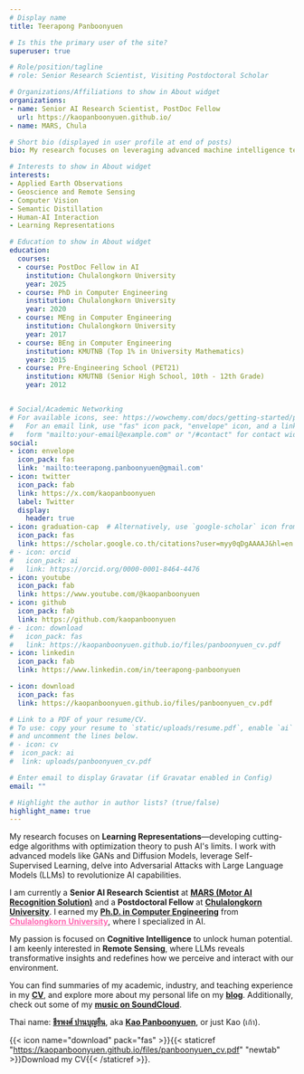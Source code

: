 ```yaml
---
# Display name
title: Teerapong Panboonyuen

# Is this the primary user of the site?
superuser: true

# Role/position/tagline
# role: Senior Research Scientist, Visiting Postdoctoral Scholar

# Organizations/Affiliations to show in About widget
organizations: 
- name: Senior AI Research Scientist, PostDoc Fellow
  url: https://kaopanboonyuen.github.io/
- name: MARS, Chula

# Short bio (displayed in user profile at end of posts)
bio: My research focuses on leveraging advanced machine intelligence techniques, specifically computer vision, to enhance semantic understanding, learning representations, visual recognition, and geospatial data interpretation.

# Interests to show in About widget
interests:
- Applied Earth Observations
- Geoscience and Remote Sensing
- Computer Vision
- Semantic Distillation
- Human-AI Interaction
- Learning Representations

# Education to show in About widget
education:
  courses:
  - course: PostDoc Fellow in AI
    institution: Chulalongkorn University
    year: 2025
  - course: PhD in Computer Engineering
    institution: Chulalongkorn University
    year: 2020
  - course: MEng in Computer Engineering
    institution: Chulalongkorn University
    year: 2017
  - course: BEng in Computer Engineering
    institution: KMUTNB (Top 1% in University Mathematics)
    year: 2015
  - course: Pre-Engineering School (PET21)
    institution: KMUTNB (Senior High School, 10th - 12th Grade)
    year: 2012


# Social/Academic Networking
# For available icons, see: https://wowchemy.com/docs/getting-started/page-builder/#icons
#   For an email link, use "fas" icon pack, "envelope" icon, and a link in the
#   form "mailto:your-email@example.com" or "/#contact" for contact widget.
social:
- icon: envelope
  icon_pack: fas
  link: 'mailto:teerapong.panboonyuen@gmail.com'
- icon: twitter
  icon_pack: fab
  link: https://x.com/kaopanboonyuen
  label: Twitter
  display:
    header: true
- icon: graduation-cap  # Alternatively, use `google-scholar` icon from `ai` icon pack
  icon_pack: fas
  link: https://scholar.google.co.th/citations?user=myy0qDgAAAAJ&hl=en
# - icon: orcid
#   icon_pack: ai
#   link: https://orcid.org/0000-0001-8464-4476
- icon: youtube
  icon_pack: fab
  link: https://www.youtube.com/@kaopanboonyuen
- icon: github
  icon_pack: fab
  link: https://github.com/kaopanboonyuen
# - icon: download
#   icon_pack: fas
#   link: https://kaopanboonyuen.github.io/files/panboonyuen_cv.pdf
- icon: linkedin
  icon_pack: fab
  link: https://www.linkedin.com/in/teerapong-panboonyuen

- icon: download
  icon_pack: fas
  link: https://kaopanboonyuen.github.io/files/panboonyuen_cv.pdf

# Link to a PDF of your resume/CV.
# To use: copy your resume to `static/uploads/resume.pdf`, enable `ai` icons in `params.toml`, 
# and uncomment the lines below.
# - icon: cv
#  icon_pack: ai
#  link: uploads/panboonyuen_cv.pdf

# Enter email to display Gravatar (if Gravatar enabled in Config)
email: ""

# Highlight the author in author lists? (true/false)
highlight_name: true
---
```

My research focuses on **Learning Representations**—developing cutting-edge algorithms with optimization theory to push AI's limits. I work with advanced models like GANs and Diffusion Models, leverage Self-Supervised Learning, delve into Adversarial Attacks with Large Language Models (LLMs) to revolutionize AI capabilities.

I am currently a **Senior AI Research Scientist** at [**MARS (Motor AI Recognition Solution)**](https://www.marssolution.io/) and a **Postdoctoral Fellow** at [**Chulalongkorn University**](https://www.chula.ac.th/en/). I earned my [**Ph.D. in Computer Engineering**](https://www.cp.eng.chula.ac.th/en/prospective/graduate/phd-computerengineering/) from  <a href="https://www.chula.ac.th/en/" style="color:#FF69B4;" target="_blank">**Chulalongkorn University**</a>, where I specialized in AI.

My passion is focused on **Cognitive Intelligence** to unlock human potential. I am keenly interested in **Remote Sensing**, where LLMs reveals transformative insights and redefines how we perceive and interact with our environment.

You can find summaries of my academic, industry, and teaching experience in my [**CV**](https://kaopanboonyuen.github.io/files/panboonyuen_cv.pdf), and explore more about my personal life on my [**blog**](https://kaopanboonyuen.wordpress.com/). Additionally, check out some of my [**music on SoundCloud**](https://soundcloud.com/kaopanboonyuen).

Thai name: [**ธีรพงศ์ ปานบุญยืน**](https://kaopanboonyuen.wordpress.com/), aka [**Kao Panboonyuen**](https://kaopanboonyuen.wordpress.com/), or just Kao (เก้า).

{{< icon name="download" pack="fas" >}}{{< staticref "https://kaopanboonyuen.github.io/files/panboonyuen_cv.pdf" "newtab" >}}Download my CV{{< /staticref >}}.   

<!-- {{< icon name="download" pack="fas" >}}{{< staticref "https://kaopanboonyuen.github.io/files/panboonyuen_cv_Thai.pdf" "newtab" >}}Download my Thai CV{{< /staticref >}}. -->

<!-- 
{{< icon name="download" pack="fas" >}}{{< staticref "uploads/panboonyuen_cv_Thai.pdf" "newtab" >}}Download my Thai CV{{< /staticref >}}. -->
